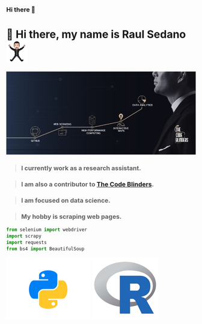 ### Hi there 👋

<!--
**raulsedano2410/raulsedano2410** is a ✨ _special_ ✨ repository because its `README.md` (this file) appears on your GitHub profile.

Here are some ideas to get you started:

- 🔭 I’m currently working on ...
- 🌱 I’m currently learning ...
- 👯 I’m looking to collaborate on ...
- 🤔 I’m looking for help with ...
- 💬 Ask me about ...
- 📫 How to reach me: ...
- 😄 Pronouns: ...
- ⚡ Fun fact: ...
-->




 👋 Hi there, my name is Raul Sedano ![](images/feliz_preview_rev_1.png)
==
![](images/codblinders.jpg)  
> ### I currently work as a research assistant. 

>### I am also a contributor to [The Code Blinders](https://www.facebook.com/The-Code-Blinders-106072675044753).  

>### I am focused on data science.  

>### My hobby is scraping web pages.  
```python
from selenium import webdriver
import scrapy
import requests
from bs4 import BeautifulSoup
```
![Python](images/python39.png "Python") ![r](images/r.png "R")

